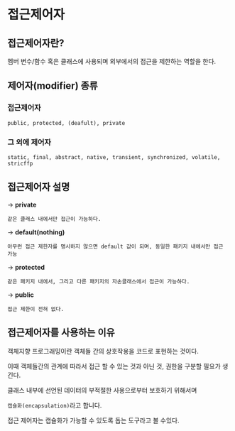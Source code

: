 # 접근제어자
## 접근제어자란?
멤버 변수/함수 혹은 클래스에 사용되며 외부에서의 접근을 제한하는 역할을 한다.

## 제어자(modifier) 종류
### 접근제어자
```
public, protected, (deafult), private
```

### 그 외에 제어자
```
static, final, abstract, native, transient, synchronized, volatile, stricffp
```

## 접근제어자 설명

→ **private**
```
같은 클래스 내에서만 접근이 가능하다.
```

→ **default(nothing)**
```
아무런 접근 제한자를 명시하지 않으면 default 값이 되며, 동일한 패키지 내에서만 접근 가능
```


→ **protected**
```
같은 패키지 내에서, 그리고 다른 패키지의 자손클래스에서 접근이 가능하다.
```

→ **public**
```
접근 제한이 전혀 없다.
```

## 접근제어자를 사용하는 이유
객체지향 프로그래밍이란 객체들 간의 상호작용을 코드로 표현하는 것이다.

이때 객체들간의 관계에 따라서 접근 할 수 있는 것과 아닌 것, 권한을 구분할 필요가 생긴다.

클래스 내부에 선언된 데이터의 부적절한 사용으로부터 보호하기 위해서며 

```캡슐화(encapsulation)```라고 합니다.

접근 제어자는 캡슐화가 가능할 수 있도록 돕는 도구라고 볼 수있다.